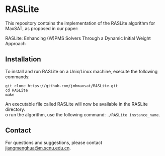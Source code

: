 # RASLite

This repository contains the implementation of the RASLite algorithm for MaxSAT, as proposed in our paper:

RASLite: Enhancing (W)PMS Solvers Through a Dynamic Initial Weight Approach

## Installation

To install and run RASLite on a Unix/Linux machine, execute the following commands:
```
git clone https://github.com/jmhmaxsat/RASLite.git  
cd RASLite
make
```

An executable file called RASLite will now be available in the RASLite directory.  
o run the algorithm, use the following command: `./RASLite instance_name`.

## Contact

For questions and suggestions, please contact jiangmenghua@m.scnu.edu.cn.
